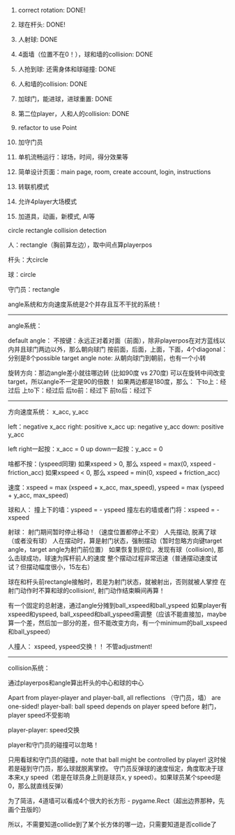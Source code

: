 1. correct rotation: DONE!
2. 球在杆头: DONE!
3. 人射球: DONE
4. 4面墙（位置不在0！），球和墙的collision: DONE
5. 人抢到球: 还需身体和球碰撞: DONE
6. 人和墙的collision: DONE
7. 加球门，能进球，进球重置: DONE
8. 第二位player，人和人的collision: DONE

9. refactor to use Point
10. 加守门员
11. 单机流畅运行：球场，时间，得分效果等
12. 简单设计页面：main page, room, create account, login, instructions

13. 转联机模式
14. 允许4player大场模式
15. 加道具，动画，新模式, AI等


circle rectangle collision detection

人：rectangle（胸前算左边），取中间点算playerpos

杆头：大circle

球：circle

守门员：rectangle

angle系统和方向速度系统是2个并存且互不干扰的系统！

------------------------------------------------------------------------
angle系统：

default angle：
不按键：永远正对着对面（前面），除非playerpos在对方蓝线以内并且球门两边以外，那么朝向球门
按前面，后面，上面，下面，4个diagonal：分别是8个possible target angle
note: 从朝向球门到朝前，也有一个小转

旋转方向：那边angle差小就往哪边转 (比如90度 vs 270度)
可以在旋转中间改变target，所以angle不一定是90的倍数！
如果两边都是180度，那么：
下to上：经过后
上to下：经过后
后to前：经过下
前to后：经过下

------------------------------------------------------------------------

方向速度系统：
x_acc, y_acc

left：negative x_acc
right: positive x_acc
up: negative y_acc
down: positive y_acc

left right一起按：x_acc = 0
up down一起按：y_acc = 0

啥都不按：(yspeed同理)
如果xspeed > 0, 那么 xspeed = max(0, xspeed - friction_acc)
如果xspeed < 0, 那么 xspeed = min(0, xspeed + friction_acc)

速度：xspeed = max (xspeed + x_acc, max_speed), yspeed = max (yspeed + y_acc, max_speed)

球和人：
撞上下的墙：yspeed = - yspeed
撞左右的墙或者门将：xspeed = - xspeed

射球：
射门期间暂时停止移动！（速度位置都停止不变）
人先摆动, 脱离了球（或者没有球）
人在摆动时，算是射门状态，强制摆动（暂时忽略方向键target angle，target angle为射门前位置）
如果恢复到原位，发现有球（collision), 那么击球成功，球速为挥杆前人的速度
整个摆动过程非常迅速（普通摆动速度试试？但摆动幅度很小，15左右）

球在和杆头前rectangle接触时，若是为射门状态，就被射出，否则就被人掌控
在射门动作时不算和球的collision!, 射门动作结束瞬间再算！

有一个固定的总射速，通过angle分摊到ball_xspeed和ball_yspeed
如果player有xspeed和yspeed, ball_xspeed和ball_yspeed需调整（应该不能直接加，maybe算一个差，然后加一部分的差，但不能改变方向，有一个minimum的ball_xspeed和ball_yspeed）

人撞人：
xspeed, yspeed交换！！
不管adjustment!

------------------------------------------------------------------------
collision系统：

通过playerpos和angle算出杆头的中心和球的中心

Apart from player-player and player-ball, all reflections （守门员，墙） are one-sided!
player-ball: ball speed depends on player speed before 射门，player speed不受影响

player-player: speed交换

player和守门员的碰撞可以忽略！

只用看球和守门员的碰撞，note that ball might be controlled by player! 这时候若是碰到守门员，那么球就脱离掌控。
守门员反弹球的速度恒定，角度取决于球本来x,y speed（若是在球员身上则是球员x, y speed）。如果球员某个speed是0，那么就直线反弹）

为了简洁，4道墙可以看成4个很大的长方形 - pygame.Rect（超出边界那种，先画个丑版的）

所以，不需要知道collide到了某个长方体的哪一边，只需要知道是否collide了








